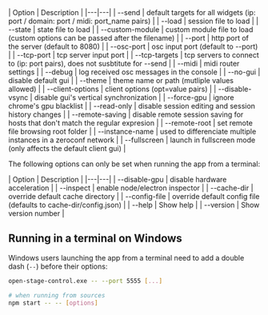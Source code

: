 <div class="force-full-table"></div>
| Option | Description |
|---|---|
| --send | default targets for all widgets (ip: port / domain: port / midi: port_name pairs) |
| --load | session file to load |
| --state | state file to load |
| --custom-module | custom module file to load (custom options can be passed after the filename) |
| --port | http port of the server (default to 8080) |
| --osc-port | osc input port (default to --port) |
| --tcp-port | tcp server input port |
| --tcp-targets | tcp servers to connect to (ip: port pairs), does not susbtitute for --send |
| --midi | midi router settings |
| --debug | log received osc messages in the console |
| --no-gui | disable default gui |
| --theme | theme name or path (mutliple values allowed) |
| --client-options | client options (opt=value pairs) |
| --disable-vsync | disable gui's vertical synchronization |
| --force-gpu | ignore chrome's gpu blacklist |
| --read-only | disable session editing and session history changes |
| --remote-saving | disable remote session saving for hosts that don't match the regular expresion |
| --remote-root | set remote file browsing root folder |
| --instance-name | used to differenciate multiple instances in a zeroconf network |
| --fullscreen | launch in fullscreen mode (only affects the default client gui) |

The following options can only be set when running the app from a terminal:

<div class="force-full-table"></div>
| Option | Description |
|---|---|
| --disable-gpu | disable hardware acceleration |
| --inspect | enable node/electron inspector |
| --cache-dir | override default cache directory |
| --config-file | override default config file (defaults to cache-dir/config.json) |
| --help | Show help |
| --version | Show version number |

## Running in a terminal on Windows

Windows users launching the app from a terminal need to add a double dash (`--`) before their options:

```bash
open-stage-control.exe -- --port 5555 [...]

# when running from sources
npm start -- -- [options]
```
